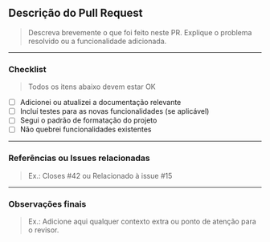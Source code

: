 ## Descrição do Pull Request

> Descreva brevemente o que foi feito neste PR. Explique o problema resolvido ou a funcionalidade adicionada.

---

### Checklist

> Todos os itens abaixo devem estar OK

- [ ] Adicionei ou atualizei a documentação relevante
- [ ] Incluí testes para as novas funcionalidades (se aplicável)
- [ ] Segui o padrão de formatação do projeto
- [ ] Não quebrei funcionalidades existentes

---

### Referências ou Issues relacionadas

> Ex.: Closes #42 ou Relacionado à issue #15

---
### Observações finais

> Ex.: Adicione aqui qualquer contexto extra ou ponto de atenção para o revisor.
